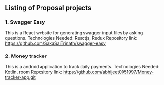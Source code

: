 ## Listing of Proposal projects

### 1. Swagger Easy

This is a React website for generating swagger input files by asking questions.
Technologies Needed: Reactjs, Redux
Repository link: https://github.com/SakaSaiTrinath/swagger-easy

### 2. Money tracker

This is a android application to track daily payments.
Technologies Needed: Kotlin, room
Repository link: https://github.com/abhijeet0051997/Money-tracker-app.git
